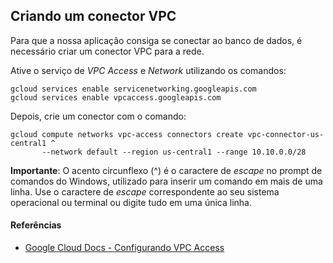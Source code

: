 ## Criando um conector VPC

Para que a nossa aplicação consiga se conectar ao banco de dados, é necessário criar um conector VPC para a rede.

Ative o serviço de *VPC Access* e *Network* utilizando os comandos:

```
gcloud services enable servicenetworking.googleapis.com
gcloud services enable vpcaccess.googleapis.com
```

Depois, crie um conector com o comando:

```
gcloud compute networks vpc-access connectors create vpc-connector-us-central1 ^
       --network default --region us-central1 --range 10.10.0.0/28 
```
**Importante**: O acento circunflexo (\^) é o caractere de *escape* no prompt de comandos do Windows, utilizado para inserir um comando em mais de uma linha. Use o caractere de *escape* correspondente ao seu sistema operacional ou terminal ou digite tudo em uma única linha.


#### Referências

 - [Google Cloud Docs - Configurando VPC Access](https://cloud.google.com/vpc/docs/configure-serverless-vpc-access)

